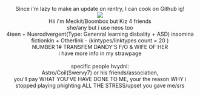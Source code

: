 <p align="center">
Since i'm lazy to make an update on rentry, I can cook on Github ig!<br><img src="https://media1.tenor.com/m/mynPC7J9MdkAAAAd/phighting-boombox.gif"><br>Hii i'm Medkit/Boombox but Kiz 4 friends<br>she/any but i use neos too <br> 4teen + Nuerodivergent(Type: Genenral learning disbality + ASD) insomina<br>fictionkin + Otherlink - (kintypes/linktypes count = 20 )<br> NUMBER 1# TRANSFEM DANDY'S F/O & WIFE OF HER<br> i have more info in  my strawpage<br><br>specific people hvydni:<br> Astro/Coil(Swervy7) or his friends/association, <br>you'll pay WHAT YOU'VE HAVE DONE TO ME, your the reason WHY i stopped playing phighting ALL THE STRESS/upset you gave me/srs<br> 

